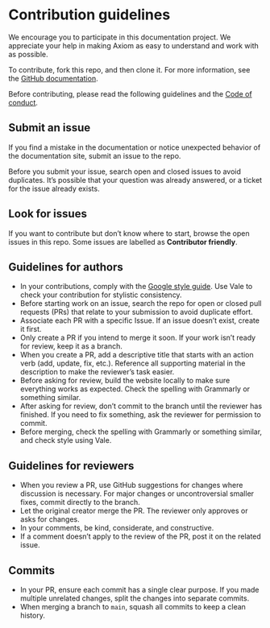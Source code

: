# Contribution guidelines

We encourage you to participate in this documentation project. We appreciate your help in making Axiom as easy to understand and work with as possible.

To contribute, fork this repo, and then clone it. For more information, see the [GitHub documentation](https://docs.github.com/en/get-started/exploring-projects-on-github/contributing-to-a-project).

Before contributing, please read the following guidelines and the [Code of conduct](/.github/CODE_OF_CONDUCT.md).

## Submit an issue

If you find a mistake in the documentation or notice unexpected behavior of the documentation site, submit an issue to the repo.

Before you submit your issue, search open and closed issues to avoid duplicates. It’s possible that your question was already answered, or a ticket for the issue already exists.

## Look for issues

If you want to contribute but don’t know where to start, browse the open issues in this repo. Some issues are labelled as **Contributor friendly**.

## Guidelines for authors

- In your contributions, comply with the [Google style guide](https://developers.google.com/style). Use Vale to check your contribution for stylistic consistency.
- Before starting work on an issue, search the repo for open or closed pull requests (PRs) that relate to your submission to avoid duplicate effort.
- Associate each PR with a specific Issue. If an issue doesn’t exist, create it first.
- Only create a PR if you intend to merge it soon. If your work isn’t ready for review, keep it as a branch.
- When you create a PR, add a descriptive title that starts with an action verb (add, update, fix, etc.). Reference all supporting material in the description to make the reviewer’s task easier.
- Before asking for review, build the website locally to make sure everything works as expected. Check the spelling with Grammarly or something similar.
- After asking for review, don’t commit to the branch until the reviewer has finished. If you need to fix something, ask the reviewer for permission to commit.
- Before merging, check the spelling with Grammarly or something similar, and check style using Vale.

## Guidelines for reviewers

- When you review a PR, use GitHub suggestions for changes where discussion is necessary. For major changes or uncontroversial smaller fixes, commit directly to the branch.
- Let the original creator merge the PR. The reviewer only approves or asks for changes.
- In your comments, be kind, considerate, and constructive.
- If a comment doesn’t apply to the review of the PR, post it on the related issue.

## Commits

- In your PR, ensure each commit has a single clear purpose. If you made multiple unrelated changes, split the changes into separate commits.
- When merging a branch to `main`, squash all commits to keep a clean history.